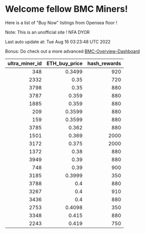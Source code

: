 # Welcome fellow BMC Miners!
Here is a list of "Buy Now" listings from Opensea floor !

Note: This is an unofficial site ! NFA DYOR

Last auto update at: Tue Aug 16 03:23:48 UTC 2022

Bonus: Do check out a more advanced [BMC-Overview-Dashboard](https://dune.com/defifunk/BMC-Overview-Dashboard)


|   ultra_miner_id |   ETH_buy_price |   hash_rewards |
|-----------------:|----------------:|---------------:|
|              348 |          0.3499 |            920 |
|             2332 |          0.35   |            720 |
|             3798 |          0.35   |            880 |
|             3787 |          0.359  |            880 |
|             1885 |          0.359  |            880 |
|              209 |          0.3599 |            880 |
|              159 |          0.3599 |            880 |
|             3785 |          0.362  |            880 |
|             1501 |          0.369  |           2000 |
|             3172 |          0.375  |           2000 |
|             1372 |          0.38   |            880 |
|             3949 |          0.39   |            880 |
|              748 |          0.39   |            900 |
|             3185 |          0.3999 |            350 |
|             3788 |          0.4    |            880 |
|             3267 |          0.4    |            910 |
|             3436 |          0.4    |            880 |
|             2753 |          0.4098 |            350 |
|             3348 |          0.415  |            880 |
|             2243 |          0.419  |            750 |